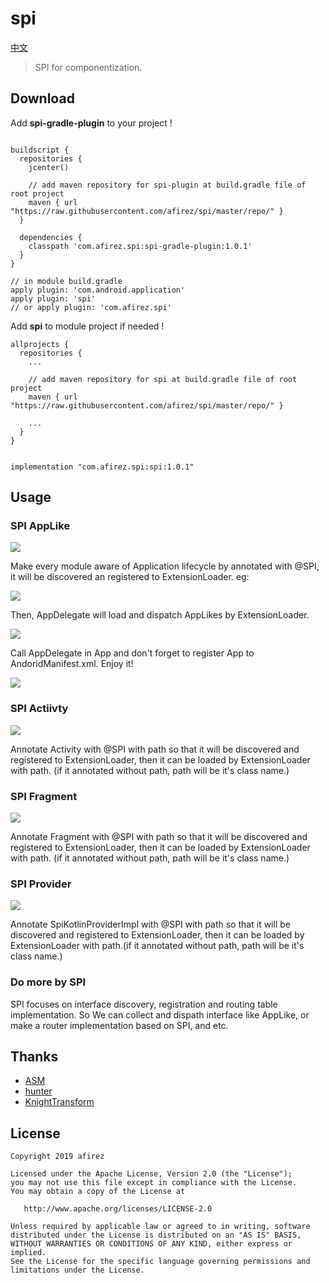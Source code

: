 # spi

[中文](README_CN.md)
> SPI for componentization.

## Download

Add **spi-gradle-plugin** to your project !

```

buildscript {
  repositories {
    jcenter()

    // add maven repository for spi-plugin at build.gradle file of root project
    maven { url "https://raw.githubusercontent.com/afirez/spi/master/repo/" }
  }

  dependencies {
    classpath 'com.afirez.spi:spi-gradle-plugin:1.0.1'
  }
}

// in module build.gradle
apply plugin: 'com.android.application'
apply plugin: 'spi' 
// or apply plugin: 'com.afirez.spi'

```

Add **spi** to module project if needed !

```
allprojects {
  repositories {
    ...

    // add maven repository for spi at build.gradle file of root project
    maven { url "https://raw.githubusercontent.com/afirez/spi/master/repo/" }

    ...
  }
}
```


```

implementation "com.afirez.spi:spi:1.0.1" 

```

## Usage

### SPI AppLike

![](https://user-gold-cdn.xitu.io/2019/6/1/16b13c2f4c0b6821?w=1252&h=946&f=png&s=193865)

Make every module aware of Application lifecycle by annotated with @SPI, it will be discovered an registered to ExtensionLoader. eg:

![](https://user-gold-cdn.xitu.io/2019/6/1/16b13c2f4c026017?w=1632&h=1272&f=png&s=299116)

Then, AppDelegate will load and dispatch AppLikes by ExtensionLoader.

![](https://user-gold-cdn.xitu.io/2019/6/1/16b13c2f51b66ed3?w=2018&h=1774&f=png&s=329836)

Call AppDelegate in App and don't forget to register App to AndoridManifest.xml. Enjoy it!
  
![](https://user-gold-cdn.xitu.io/2019/6/1/16b13c2f55447fa2?w=1374&h=1048&f=png&s=234748)

### SPI Actiivty

![](https://user-gold-cdn.xitu.io/2019/6/1/16b13c2f51c034a6?w=2040&h=1192&f=png&s=333383)

Annotate Activity with @SPI with path so that it will be discovered and registered to ExtensionLoader, then it can be loaded by ExtensionLoader with path. (if it annotated without path, path will be it's class name.)

### SPI Fragment

![](https://user-gold-cdn.xitu.io/2019/6/1/16b13c2f7f338ee5?w=1932&h=1666&f=png&s=400667)

Annotate Fragment with @SPI with path so that it will be discovered and registered to ExtensionLoader, then it can be loaded by ExtensionLoader with path. (if it annotated without path, path will be it's class name.)

### SPI Provider

![](https://user-gold-cdn.xitu.io/2019/6/1/16b13c2f89aab5fc?w=1930&h=1012&f=png&s=246460)

Annotate SpiKotlinProviderImpl with @SPI with path so that it will be discovered and registered to ExtensionLoader, then it can be loaded by ExtensionLoader with path.(if it annotated without path, path will be it's class name.)

### Do more by SPI

SPI focuses on interface discovery, registration and routing table implementation. So We can collect and dispath interface like AppLike, or make a router implementation based on SPI, and etc.

## Thanks

- [ASM](https://asm.ow2.io/)
- [hunter](https://github.com/Leaking/Hunter)
- [KnightTransform](https://github.com/kakayang2011/KnightTransform)

## License


    Copyright 2019 afirez

    Licensed under the Apache License, Version 2.0 (the "License");
    you may not use this file except in compliance with the License.
    You may obtain a copy of the License at

       http://www.apache.org/licenses/LICENSE-2.0

    Unless required by applicable law or agreed to in writing, software
    distributed under the License is distributed on an "AS IS" BASIS,
    WITHOUT WARRANTIES OR CONDITIONS OF ANY KIND, either express or implied.
    See the License for the specific language governing permissions and
    limitations under the License.